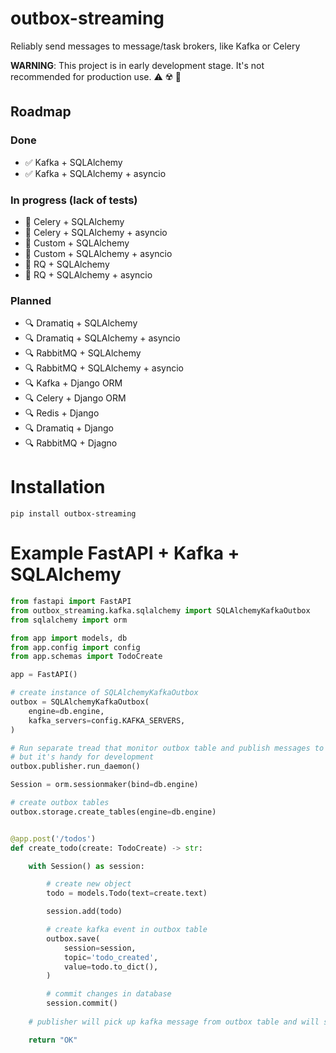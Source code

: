# outbox-streaming

Reliably send messages to message/task brokers, like Kafka or Celery

**WARNING**:
This project is in early development stage. It's not 
recommended for production use. ⚠️ ☢️ ️🚧

## Roadmap
### Done
* ✅ Kafka + SQLAlchemy
* ✅ Kafka + SQLAlchemy + asyncio
### In progress (lack of tests)
* 🚧 Celery + SQLAlchemy
* 🚧 Celery + SQLAlchemy + asyncio
* 🚧 Custom + SQLAlchemy
* 🚧 Custom + SQLAlchemy + asyncio
* 🚧 RQ + SQLAlchemy
* 🚧 RQ + SQLAlchemy + asyncio
### Planned
* 🔍 Dramatiq + SQLAlchemy
* 🔍 Dramatiq + SQLAlchemy + asyncio
* 🔍 RabbitMQ + SQLAlchemy
* 🔍 RabbitMQ + SQLAlchemy + asyncio
* 🔍 Kafka + Django ORM
* 🔍 Celery + Django ORM
* 🔍 Redis + Django
* 🔍 Dramatiq + Django
* 🔍 RabbitMQ + Djagno



# Installation
```shell
pip install outbox-streaming
```


# Example FastAPI + Kafka + SQLAlchemy
```python
from fastapi import FastAPI
from outbox_streaming.kafka.sqlalchemy import SQLAlchemyKafkaOutbox
from sqlalchemy import orm

from app import models, db
from app.config import config
from app.schemas import TodoCreate

app = FastAPI()

# create instance of SQLAlchemyKafkaOutbox
outbox = SQLAlchemyKafkaOutbox(
    engine=db.engine,
    kafka_servers=config.KAFKA_SERVERS,
)

# Run separate tread that monitor outbox table and publish messages to Kafka. It's not recommended for production,
# but it's handy for development
outbox.publisher.run_daemon()

Session = orm.sessionmaker(bind=db.engine)

# create outbox tables 
outbox.storage.create_tables(engine=db.engine)


@app.post('/todos')
def create_todo(create: TodoCreate) -> str:

    with Session() as session:

        # create new object
        todo = models.Todo(text=create.text)

        session.add(todo)

        # create kafka event in outbox table
        outbox.save(
            session=session,
            topic='todo_created',
            value=todo.to_dict(),
        )

        # commit changes in database
        session.commit()
        
    # publisher will pick up kafka message from outbox table and will send it kafka topic

    return "OK"

```

